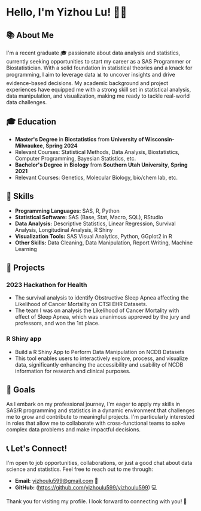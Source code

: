 # Hello, I'm Yizhou Lu! 👋🌟

## 📚 About Me

I'm a recent graduate 🎓 passionate about data analysis and statistics, currently seeking opportunities to start my career as a SAS Programmer or Biostatistician. With a solid foundation in statistical theories and a knack for programming, I aim to leverage data 📊 to uncover insights and drive evidence-based decisions. My academic background and project experiences have equipped me with a strong skill set in statistical analysis, data manipulation, and visualization, making me ready to tackle real-world data challenges.

## 🎓 Education

- **Master's Degree** in **Biostatistics** from **University of Wisconsin-Milwaukee**, **Spring 2024**
- Relevant Courses: Statistical Methods, Data Analysis, Biostatistics, Computer Programming, Bayesian Statistics, etc.
- **Bachelor's Degree** in **Biology** from **Southern Utah University**, **Spring 2021**
- Relevant Courses: Genetics, Molecular Biology, bio/chem lab, etc.

## 💼 Skills

- **Programming Languages:** SAS, R, Python
- **Statistical Software:** SAS (Base, Stat, Macro, SQL), RStudio
- **Data Analysis:** Descriptive Statistics, Linear Regression, Survival Analysis, Longitudinal Analysis, R Shiny
- **Visualization Tools:** SAS Visual Analytics, Python, GGplot2 in R
- **Other Skills:** Data Cleaning, Data Manipulation, Report Writing, Machine Learning

## 🚀 Projects

### 2023 Hackathon for Health
- The survival analysis to identify Obstructive Sleep Apnea affecting the Likelihood of Cancer Mortality on CTSI EHR Datasets.
- The team I was on analysis the Likelihood of Cancer Mortality with effect of Sleep Apnea, which was 
  unanimous approved by the jury and professors, and won the 1st place. 


### R Shiny app
- Build a R Shiny App to Perform Data Manipulation on NCDB Datasets
- This tool enables users to interactively explore, process, and visualize data, significantly enhancing the accessibility and usability of NCDB information for research and clinical purposes.

## 🎯 Goals

As I embark on my professional journey, I'm eager to apply my skills in SAS/R programming and statistics in a dynamic environment that challenges me to grow and contribute to meaningful projects. I'm particularly interested in roles that allow me to collaborate with cross-functional teams to solve complex data problems and make impactful decisions.

## 📞 Let's Connect!

I'm open to job opportunities, collaborations, or just a good chat about data science and statistics. Feel free to reach out to me through:

- **Email:** yizhoulu599@gmail.com 📧
- **GitHub:** (https://github.com/yizhoulu599/yizhoulu599) 💻

Thank you for visiting my profile. I look forward to connecting with you! 🌟


